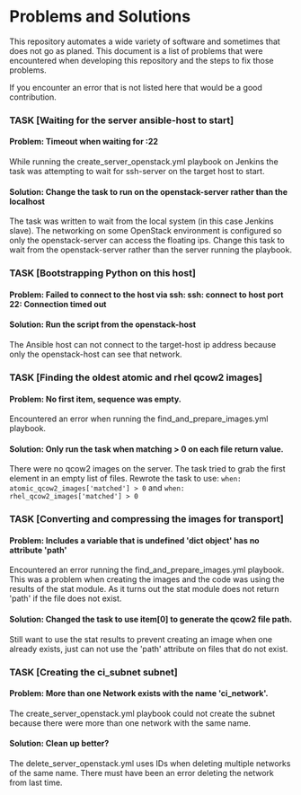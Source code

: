 # Problems and Solutions

This repository automates a wide variety of software and sometimes that does
not go as planed. This document is a list of problems that were encountered
when developing this repository and the steps to fix those problems.

If you encounter an error that is not listed here that would be a good
contribution.

### TASK [Waiting for the server ansible-host to start]
#### Problem: Timeout when waiting for <target-host-ip-address>:22
While running the create_server_openstack.yml playbook on Jenkins
the task was attempting to wait for ssh-server on the target host to start.
#### Solution: Change the task to run on the openstack-server rather than the localhost
The task was written to wait from the local system (in this case Jenkins slave).
The networking on some OpenStack environment is configured so only the
openstack-server can access the floating ips. Change this task to wait from the
openstack-server rather than the server running the playbook.

### TASK [Bootstrapping Python on this host]
#### Problem: Failed to connect to the host via ssh: ssh: connect to host <target-host-ip-address> port 22: Connection timed out
#### Solution: Run the script from the openstack-host
The Ansible host can not connect to the target-host ip address because only the
openstack-host can see that network.

### TASK [Finding the oldest atomic and rhel qcow2 images]
#### Problem: No first item, sequence was empty.
Encountered an error when running the find_and_prepare_images.yml playbook.
#### Solution: Only run the task when matching > 0 on each file return value.
There were no qcow2 images on the server. The task tried to grab the first
element in an empty list of files. Rewrote the task to use:
`when: atomic_qcow2_images['matched'] > 0` and
`when: rhel_qcow2_images['matched'] > 0`

### TASK [Converting and compressing the images for transport]
#### Problem: Includes a variable that is undefined 'dict object' has no attribute 'path'
Encountered an error running the find_and_prepare_images.yml playbook. This was
a problem when creating the images and the code was using the results of the
stat module. As it  turns out the stat module does not return 'path' if the file
does not exist.
#### Solution: Changed the task to use item[0] to generate the qcow2 file path.
Still want to use the stat results to prevent creating an image when one
already exists, just can not use the 'path' attribute on files that do not
exist.

### TASK [Creating the ci_subnet subnet]
#### Problem: More than one Network exists with the name 'ci_network'.
The create_server_openstack.yml playbook could not create the subnet because
there were more than one network with the same name.
#### Solution: Clean up better?
The delete_server_openstack.yml uses IDs when deleting multiple networks of the
same name. There must have been an error deleting the network from last time.
